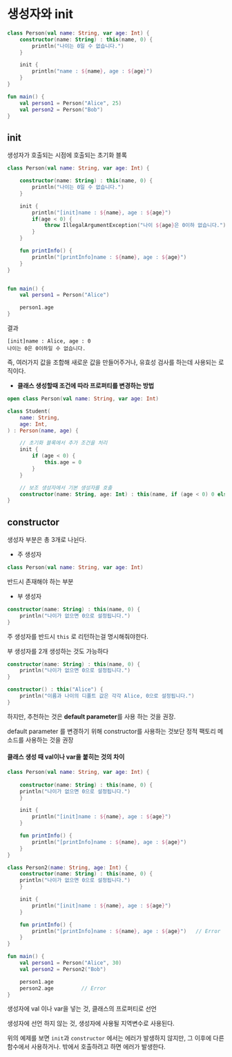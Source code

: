 # 생성자와 init

```kotlin
class Person(val name: String, var age: Int) {
    constructor(name: String) : this(name, 0) {
        println("나이는 0일 수 없습니다.")
    }

    init {
        println("name : ${name}, age : ${age}")
    }
}

fun main() {
    val person1 = Person("Alice", 25)
    val person2 = Person("Bob")
}
```

## init

생성자가 호출되는 시점에 호출되는 초기화 블록

```kotlin
class Person(val name: String, var age: Int) {

    constructor(name: String) : this(name, 0) {
        println("나이는 0일 수 없습니다.")
    }

    init {
        println("[init]name : ${name}, age : ${age}")
        if(age < 0) {
            throw IllegalArgumentException("나이 ${age}은 0이하 없습니다.")
        }
    }

    fun printInfo() {
        println("[printInfo]name : ${name}, age : ${age}")
    }
}


fun main() {
    val person1 = Person("Alice")

    person1.age
}
```



결과

```
[init]name : Alice, age : 0
나이는 0은 0이하일 수 없습니다.
```

즉, 여러가지 값을 조합해 새로운 값을 만들어주거나, 유효성 검사를 하는데 사용되는 로직이다.





- **클래스 생성할때 조건에 따라 프로퍼티를 변경하는 방법**

```kotlin
open class Person(val name: String, var age: Int)

class Student(
    name: String,
    age: Int,
) : Person(name, age) {

    // 초기화 블록에서 추가 조건을 처리
    init {
        if (age < 0) {
            this.age = 0
        }
    }

    // 보조 생성자에서 기본 생성자를 호출
    constructor(name: String, age: Int) : this(name, if (age < 0) 0 else age)
}
```





## constructor

생성자 부분은 총 3개로 나뉜다.

- 주 생성자

```kotlin
class Person(val name: String, var age: Int)
```

반드시 존재해야 하는 부분



- 부 생성자

```kotlin
constructor(name: String) : this(name, 0) {
    println("나이가 없으면 0으로 설정됩니다.")
}
```

주 생성자를 반드시 `this` 로 리턴하는걸 명시해줘야한다.

부 생성자를 2개 생성하는 것도 가능하다

```kotlin
constructor(name: String) : this(name, 0) {
    println("나이가 없으면 0으로 설정됩니다.")
}

constructor() : this("Alice") {
    println("이름과 나이의 디폴트 값은 각각 Alice, 0으로 설정됩니다.")
}
```



하지만, 추천하는 것은 **default parameter**를 사용 하는 것을 권장.

default parameter 를 변경하기 위해 constructor를 사용하는 것보단 정적 팩토리 메소드를 사용하는 것을 권장







#### 클래스 생성 때 val이나 var을 붙히는 것의 차이

```kotlin
class Person(val name: String, var age: Int) {
    
    constructor(name: String) : this(name, 0) {
    println("나이가 없으면 0으로 설정됩니다.")
    }

    init {
        println("[init]name : ${name}, age : ${age}")
    }

    fun printInfo() {
        println("[printInfo]name : ${name}, age : ${age}")
    }
}

class Person2(name: String, age: Int) {
    constructor(name: String) : this(name, 0) {
    println("나이가 없으면 0으로 설정됩니다.")
    }

    init {
        println("[init]name : ${name}, age : ${age}")
    }

    fun printInfo() {
        println("[printInfo]name : ${name}, age : ${age}")   // Error
    }
}

fun main() {
    val person1 = Person("Alice", 30)
    val person2 = Person2("Bob")

    person1.age
    person2.age         // Error
}
```



생성자에 val 이나 var을 넣는 것,  클래스의 프로퍼티로 선언

생성자에 선언 하지 않는 것, 생성자에 사용될 지역변수로 사용된다.



위의 예제를 보면 `init`과 `constructor` 에서는 에러가 발생하지 않지만, 그 이후에 다른 함수에서 사용하거나. 밖에서 호출하려고 하면 에러가 발생한다. 
